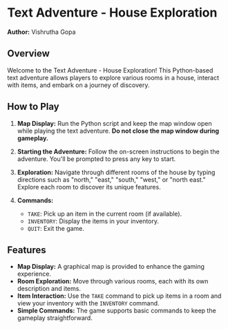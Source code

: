 # Text Adventure - House Exploration

**Author:** Vishrutha Gopa

## Overview

Welcome to the Text Adventure - House Exploration! This Python-based text adventure allows players to explore various rooms in a house, interact with items, and embark on a journey of discovery.

## How to Play

1. **Map Display:** Run the Python script and keep the map window open while playing the text adventure. **Do not close the map window during gameplay.**

2. **Starting the Adventure:** Follow the on-screen instructions to begin the adventure. You'll be prompted to press any key to start.

3. **Exploration:** Navigate through different rooms of the house by typing directions such as "north," "east," "south," "west," or "north east." Explore each room to discover its unique features.

4. **Commands:**
   - `TAKE`: Pick up an item in the current room (if available).
   - `INVENTORY`: Display the items in your inventory.
   - `QUIT`: Exit the game.

## Features

- **Map Display:** A graphical map is provided to enhance the gaming experience.
- **Room Exploration:** Move through various rooms, each with its own description and items.
- **Item Interaction:** Use the `TAKE` command to pick up items in a room and view your inventory with the `INVENTORY` command.
- **Simple Commands:** The game supports basic commands to keep the gameplay straightforward.